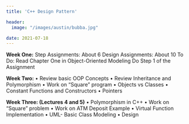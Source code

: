 ```yaml
---
title: 'C++ Design Pattern'

header:
  image: "/images/austin/bubba.jpg"

date: 2021-07-18
---
```



**Week One:**
Step Assignments: About 6
Design Assignments: About 10
To Do:
Read Chapter One in Object-Oriented Modeling Do Step 1 of the Assignment


**Week Two:**
• Review basic OOP Concepts
• Review Inheritance and Polymorphism
• Work on “Square” program
• Objects vs Classes
• Constant Functions and Constructors
• Pointers


**Week Three: (Lectures 4 and 5)**
• Polymorphism in C++
• Work on “Square” problem
• Work on ATM Deposit Example
• Virtual Function Implementation
• UML- Basic Class Modeling
• Design
